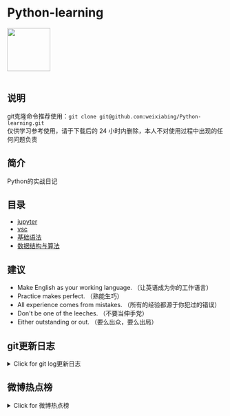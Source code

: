 # Python-learning
 <img src="https://i.giphy.com/media/LMt9638dO8dftAjtco/200.webp" width="100"><br><br>

## 说明
git克隆命令推荐使用：```git clone git@github.com:weixiabing/Python-learning.git```<br>
仅供学习参考使用，请于下载后的 24 小时内删除，本人不对使用过程中出现的任何问题负责
## 简介
Python的实战日记
## 目录
+ [jupyter](https://github.com/weixiabing/Python-learning/tree/main/jupyter)
+ [vsc](https://github.com/weixiabing/Python-learning/tree/main/vsc)
+ [基础语法](https://github.com/weixiabing/Python-learning/tree/main/%E5%9F%BA%E7%A1%80%E8%AF%AD%E6%B3%95)
+ [数据结构与算法](https://github.com/weixiabing/Python-learning/tree/main/%E6%95%B0%E6%8D%AE%E7%BB%93%E6%9E%84%E4%B8%8E%E7%AE%97%E6%B3%95)
## 建议
- Make English as your working language. （让英语成为你的工作语言）
- Practice makes perfect. （熟能生巧）
- All experience comes from mistakes. （所有的经验都源于你犯过的错误）
- Don't be one of the leeches. （不要当伸手党）
- Either outstanding or out. （要么出众，要么出局）
## git更新日志
<details>
<summary>Click for git log更新日志</summary>

 ``` diff
---start---

更新时间:2021-08-15 14:14:52linux远程更新
commit 492f7a4f78640acd5804ee8eb5eb5a31815e0a2e
Author: weixiabing <weixiabing@hotmail.com>
Date:   Sun Aug 15 04:39:44 2021 +0000

    Github Action Auto Updated

---end---

```
 </p>
</details>

## 微博热点榜
<details>
<summary>Click for 微博热点榜</summary>

 ---开始---

更新时间:2021-08-15 14:14:52github action更新<br>
|  序号   | 关键字  |热度|
|  ----  | ----  |----|
| 1	|日本投降76周年	|2967378|
 | 2	|又一批731部队罪证公布	|1979074|
 | 3	|日本首相菅义伟向靖国神社供奉祭品	|1788710|
 | •	|A嘉计划2021	||
 | 4	|张哲瀚被中演协进行从业抵制	|1582471|
 | 5	|胡一天 章若楠	|1562972|
 | 6	|郑恺火锅店道歉	|1561451|
 | 7	|上海男子修剪自买的香樟树被罚14万	|1529349|
 | 8	|复旦回应张文宏博士学位论文被举报	|1522297|
 | 9	|广西北海退房潮损失达1548万	|1504405|
 | 10	|一图看懂阿里女员工被侵害案时间点	|1494301|
 | 11	|刘亦菲版王语嫣	|1494233|
 | 12	|又有两名日本内阁大臣靖国神社拜鬼	|1101197|
 | 13	|张哲瀚微博和张哲瀚工作室被禁言	|1031038|
 | 14	|亲历者讲述日本投降那一天	|911684|
 | 15	|陈梦的腹肌	|894010|
 | 16	|李现让邓紫棋练刘禅	|830628|
 | 17	|没有工作的一年阵容官宣	|799965|
 | 18	|披荆斩棘的哥哥投票	|797524|
 | 19	|王语嫣出场	|792580|
 | 20	|山东曹县走红窃贼特意组团来偷	|760218|
 | 21	|陈露回应霍尊	|703698|
 | 22	|宋威龙cos榴莲好逼真	|622102|
 | 23	|你是我的荣耀	|609084|
 | 24	|男子入境23天在浙江检出阳性	|603345|
 | 25	|辣目洋子万鹏新剧开机	|595300|
 | 26	|王一博绅士礼	|549483|
 | 27	|慰安妇受害者的日记	|537696|
 | 28	|炭疽和新冠是同一等级传染病	|508963|
 | 29	|原版的恭喜恭喜	|460815|
 | 30	|靖国神社里的十四个耻辱名字	|431161|
 | 31	|山河令	|383508|
 | 32	|王源说陈清晨华羽乐坛大Vocal	|334665|
 | 33	|丁禹兮回忆外婆给自己买面哽咽	|324966|
 | 34	|731部队头目向美国提供17页笔供	|318326|
 | 35	|日本首个拉姆达毒株感染者关联奥运会	|308179|
 | 36	|往外卖吐口水骑手被平台永不录用	|303802|
 | 37	|陈铭以为杨洋迪丽热巴是杨迪	|286407|
 | 38	|如何评价央视七夕晚会	|285653|
 | 39	|男子雨天骑摩托车等红灯时洗头	|260044|
 | 40	|八路军抗日牺牲的最高将领	|255156|
 | 41	|日本裕仁天皇宣布投降原声	|253225|
 | 42	|冰冻2.8万年幼狮仍栩栩如生	|239970|
 | 43	|勿忘国耻吾辈自强	|236923|
 | 44	|霍尊发文告别演艺工作	|236698|
 | 45	|胡一天方否认与章若楠恋情	|225297|
 | 46	|他们在用余生等待道歉	|214859|
 | 47	|默克尔退休金每月1.5万欧元	|213402|
 | 48	|日本细菌战部队二战中唯一视频影像	|210754|
 | 49	|河南商丘新增11例感染者	|210366|
 | 50	|全红婵隔离运动视频	|209417|
 
---结束---
 
 </p>
</details>
